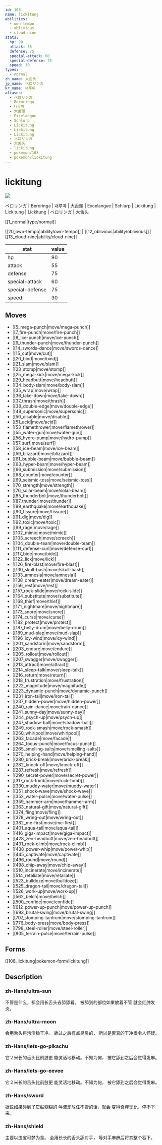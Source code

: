 ```yaml
---
id: 108
name: lickitung
abilities:
  - own-tempo
  - oblivious
  - cloud-nine
stats:
  hp: 90
  attack: 55
  defense: 75
  special-attack: 60
  special-defense: 75
  speed: 30
types:
  - normal
zh_name: 大舌头
jp_name: ベロリンガ
kr_name: 내루미
aliases:
  - ベロリンガ
  - Beroringa
  - 내루미
  - 大舌頭
  - Excelangue
  - Schlurp
  - Lickitung
  - Lickitung
  - Lickitung
  - ベロリンガ
  - 大舌头
  - lickitung
  - pokemon/108
  - pokemon/lickitung
---
```

# lickitung

![](https://raw.githubusercontent.com/PokeAPI/sprites/master/sprites/pokemon/108.png)

ベロリンガ | Beroringa | 내루미 | 大舌頭 | Excelangue | Schlurp | Lickitung | Lickitung | Lickitung | ベロリンガ | 大舌头

[[1_normal|type/normal]]

[[20_own-tempo|ability/own-tempo]] | [[12_oblivious|ability/oblivious]] | [[13_cloud-nine|ability/cloud-nine]]

|stat|value|
|---|---|
|hp|90|
|attack|55|
|defense|75|
|special-attack|60|
|special-defense|75|
|speed|30|


## Moves

- [[5_mega-punch|move/mega-punch]]
- [[7_fire-punch|move/fire-punch]]
- [[8_ice-punch|move/ice-punch]]
- [[9_thunder-punch|move/thunder-punch]]
- [[14_swords-dance|move/swords-dance]]
- [[15_cut|move/cut]]
- [[20_bind|move/bind]]
- [[21_slam|move/slam]]
- [[23_stomp|move/stomp]]
- [[25_mega-kick|move/mega-kick]]
- [[29_headbutt|move/headbutt]]
- [[34_body-slam|move/body-slam]]
- [[35_wrap|move/wrap]]
- [[36_take-down|move/take-down]]
- [[37_thrash|move/thrash]]
- [[38_double-edge|move/double-edge]]
- [[48_supersonic|move/supersonic]]
- [[50_disable|move/disable]]
- [[51_acid|move/acid]]
- [[53_flamethrower|move/flamethrower]]
- [[55_water-gun|move/water-gun]]
- [[56_hydro-pump|move/hydro-pump]]
- [[57_surf|move/surf]]
- [[58_ice-beam|move/ice-beam]]
- [[59_blizzard|move/blizzard]]
- [[61_bubble-beam|move/bubble-beam]]
- [[63_hyper-beam|move/hyper-beam]]
- [[66_submission|move/submission]]
- [[68_counter|move/counter]]
- [[69_seismic-toss|move/seismic-toss]]
- [[70_strength|move/strength]]
- [[76_solar-beam|move/solar-beam]]
- [[85_thunderbolt|move/thunderbolt]]
- [[87_thunder|move/thunder]]
- [[89_earthquake|move/earthquake]]
- [[90_fissure|move/fissure]]
- [[91_dig|move/dig]]
- [[92_toxic|move/toxic]]
- [[99_rage|move/rage]]
- [[102_mimic|move/mimic]]
- [[103_screech|move/screech]]
- [[104_double-team|move/double-team]]
- [[111_defense-curl|move/defense-curl]]
- [[117_bide|move/bide]]
- [[122_lick|move/lick]]
- [[126_fire-blast|move/fire-blast]]
- [[130_skull-bash|move/skull-bash]]
- [[133_amnesia|move/amnesia]]
- [[138_dream-eater|move/dream-eater]]
- [[156_rest|move/rest]]
- [[157_rock-slide|move/rock-slide]]
- [[164_substitute|move/substitute]]
- [[168_thief|move/thief]]
- [[171_nightmare|move/nightmare]]
- [[173_snore|move/snore]]
- [[174_curse|move/curse]]
- [[182_protect|move/protect]]
- [[187_belly-drum|move/belly-drum]]
- [[189_mud-slap|move/mud-slap]]
- [[196_icy-wind|move/icy-wind]]
- [[201_sandstorm|move/sandstorm]]
- [[203_endure|move/endure]]
- [[205_rollout|move/rollout]]
- [[207_swagger|move/swagger]]
- [[213_attract|move/attract]]
- [[214_sleep-talk|move/sleep-talk]]
- [[216_return|move/return]]
- [[218_frustration|move/frustration]]
- [[222_magnitude|move/magnitude]]
- [[223_dynamic-punch|move/dynamic-punch]]
- [[231_iron-tail|move/iron-tail]]
- [[237_hidden-power|move/hidden-power]]
- [[240_rain-dance|move/rain-dance]]
- [[241_sunny-day|move/sunny-day]]
- [[244_psych-up|move/psych-up]]
- [[247_shadow-ball|move/shadow-ball]]
- [[249_rock-smash|move/rock-smash]]
- [[250_whirlpool|move/whirlpool]]
- [[263_facade|move/facade]]
- [[264_focus-punch|move/focus-punch]]
- [[265_smelling-salts|move/smelling-salts]]
- [[270_helping-hand|move/helping-hand]]
- [[280_brick-break|move/brick-break]]
- [[282_knock-off|move/knock-off]]
- [[287_refresh|move/refresh]]
- [[290_secret-power|move/secret-power]]
- [[317_rock-tomb|move/rock-tomb]]
- [[330_muddy-water|move/muddy-water]]
- [[351_shock-wave|move/shock-wave]]
- [[352_water-pulse|move/water-pulse]]
- [[359_hammer-arm|move/hammer-arm]]
- [[363_natural-gift|move/natural-gift]]
- [[374_fling|move/fling]]
- [[378_wring-out|move/wring-out]]
- [[382_me-first|move/me-first]]
- [[401_aqua-tail|move/aqua-tail]]
- [[416_giga-impact|move/giga-impact]]
- [[428_zen-headbutt|move/zen-headbutt]]
- [[431_rock-climb|move/rock-climb]]
- [[438_power-whip|move/power-whip]]
- [[445_captivate|move/captivate]]
- [[496_round|move/round]]
- [[498_chip-away|move/chip-away]]
- [[510_incinerate|move/incinerate]]
- [[514_retaliate|move/retaliate]]
- [[523_bulldoze|move/bulldoze]]
- [[525_dragon-tail|move/dragon-tail]]
- [[526_work-up|move/work-up]]
- [[562_belch|move/belch]]
- [[590_confide|move/confide]]
- [[612_power-up-punch|move/power-up-punch]]
- [[693_brutal-swing|move/brutal-swing]]
- [[707_stomping-tantrum|move/stomping-tantrum]]
- [[776_body-press|move/body-press]]
- [[798_steel-roller|move/steel-roller]]
- [[805_terrain-pulse|move/terrain-pulse]]

## Forms



[[108_lickitung|pokemon-form/lickitung]]

## Description

### zh-Hans/ultra-sun

不管是什么，都会用长舌头去舔舔看。
被舔到的部位如果放着不管
就会红肿发炎。

### zh-Hans/ultra-moon

会用舌头将污渍舔干净。
舔过之后有点臭臭的，
所以是否真的干净很令人怀疑。

### zh-Hans/lets-go-pikachu

它２米长的舌头比前肢更
能灵活地移动。不知为何，
被它舔到之后会觉得发麻。

### zh-Hans/lets-go-eevee

它２米长的舌头比前肢更
能灵活地移动。不知为何，
被它舔到之后会觉得发麻。

### zh-Hans/sword

据说如果碰到了它黏糊糊的
唾液却放任不管的话，就会
变得奇痒无比，停不下来。

### zh-Hans/shield

主要以虫宝可梦为食。
会用长长的舌头舔对手，
等对手麻痹后将其整个吞下。

